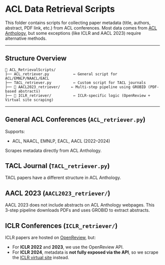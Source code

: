 # ACL Data Retrieval Scripts

This folder contains scripts for collecting paper metadata (title, authors, abstract, PDF link, etc.) from ACL conferences. Most data comes from [ACL Anthology](https://aclanthology.org/), but some exceptions (like ICLR and AACL 2023) require alternative methods.

---

## Structure Overview

```text
📁 ACL_RetrievalScripts/
├── ACL_retriever.py           ← General script for ACL/EMNLP/NAACL/EACL
├── TACL_retriever.py          ← Custom script for TACL journals
├── 📁 AACL2023_retriever/     ← Multi-step pipeline using GROBID (PDF-based abstracts)
├── 📁 ICLR_retriever/          ← ICLR-specific logic (OpenReview + Virtual site scraping)
```
---

## General ACL Conferences (`ACL_retriever.py`)

Supports:  
- ACL, NAACL, EMNLP, EACL, AACL (2022–2024)

Scrapes metadata directly from ACL Anthology.

## TACL Journal (`TACL_retriever.py`)
TACL papers have a different structure in ACL Anthology.

## AACL 2023 (`AACL2023_retriever/`)
AACL 2023 does not include abstracts on ACL Anthology webpages.
This 3-step pipeline downloads PDFs and uses GROBID to extract abstracts.

## ICLR Conferences (`ICLR_retriever/`)

ICLR papers are hosted on [OpenReview](https://openreview.net), but:

- For **ICLR 2022** and **2023**, we use the OpenReview API.
- For **ICLR 2024**, metadata is **not fully exposed via the API**, so we scrape the [ICLR virtual site](https://iclr.cc/virtual/2024/) instead.
